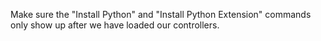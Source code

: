 Make sure the "Install Python" and "Install Python Extension" commands only show up after we have loaded our controllers.